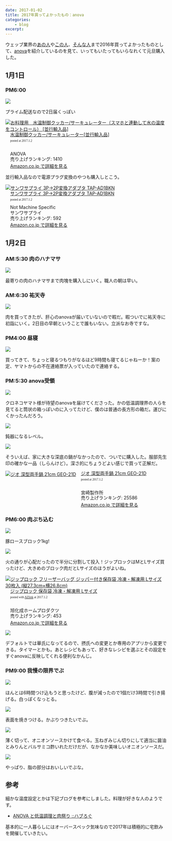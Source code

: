 ```yaml
---
date: 2017-01-02
title: 2017年買ってよかったもの：anova
categories: 
    - blog
excerpt: 
---
```


ウェッブ業界の[あの人](https://havelog.ayumusato.com/food/e721-anova_niku.html)や[この人](http://ymotongpoo.hatenablog.com/entry/2016/12/31/110228)、[そんな人](https://portalshit.net/2016/12/27/easy-roast-beefing)まで2016年買ってよかったものとして、[anova](https://anovaculinary.com/anova-precision-cooker/)を紹介しているのを見て、いってもいたってもいらなれくて元旦購入した。

## 1月1日 

### PM6:00

[![](/mol/images/2017/0102-00.png)](http://www.amazon.co.jp/exec/obidos/ASIN/B00XV556OQ/warikiru-22/ref=nosim/)

プライム配送なので2日届くっぽい

<div class="azlink-box"><div class="azlink-image" style="float:left"><a href="http://www.amazon.co.jp/exec/obidos/ASIN/B00XV556OQ/warikiru-22/ref=nosim/" name="azlinklink" target="_blank"><img src="https://images-fe.ssl-images-amazon.com/images/I/31B%2BtdSckoL._SL160_.jpg" alt="お料理用　水温制御クッカー/サーキュレーター（スマホと連動して水の温度をコントロール） [並行輸入品]" style="border:none" /></a></div><div class="azlink-info" style="float:left;margin-left:15px;line-height:120%"><div class="azlink-name" style="margin-bottom:10px;line-height:120%"><a href="http://www.amazon.co.jp/exec/obidos/ASIN/B00XV556OQ/warikiru-22/ref=nosim/" name="azlinklink" target="_blank">水温制御クッカー/サーキュレーター[並行輸入品]</a><div class="azlink-powered-date" style="font-size:7pt;margin-top:5px;font-family:verdana;line-height:120%">posted at 2017.1.2</div></div><div class="azlink-detail"><br />ANOVA<br />売り上げランキング: 1410<br /></div><div class="azlink-link" style="margin-top:5px"><a href="http://www.amazon.co.jp/exec/obidos/ASIN/B00XV556OQ/warikiru-22/ref=nosim/" target="_blank">Amazon.co.jp で詳細を見る</a></div></div><div class="azlink-footer" style="clear:left"></div></div>

並行輸入品なので電源プラグ変換のやつも購入しとこう。

<div class="azlink-box"><div class="azlink-image" style="float:left"><a href="http://www.amazon.co.jp/exec/obidos/ASIN/B000FGGRTM/warikiru-22/ref=nosim/" name="azlinklink" target="_blank"><img src="https://images-fe.ssl-images-amazon.com/images/I/21dD7UVewAL._SL160_.jpg" alt="サンワサプライ 3P→2P変換アダプタ TAP-AD1BKN" style="border:none" /></a></div><div class="azlink-info" style="float:left;margin-left:15px;line-height:120%"><div class="azlink-name" style="margin-bottom:10px;line-height:120%"><a href="http://www.amazon.co.jp/exec/obidos/ASIN/B000FGGRTM/warikiru-22/ref=nosim/" name="azlinklink" target="_blank">サンワサプライ 3P→2P変換アダプタ TAP-AD1BKN</a><div class="azlink-powered-date" style="font-size:7pt;margin-top:5px;font-family:verdana;line-height:120%">posted at 2017.1.2</div></div><div class="azlink-detail">Not Machine Specific<br />サンワサプライ<br />売り上げランキング: 592<br /></div><div class="azlink-link" style="margin-top:5px"><a href="http://www.amazon.co.jp/exec/obidos/ASIN/B000FGGRTM/warikiru-22/ref=nosim/" target="_blank">Amazon.co.jp で詳細を見る</a></div></div><div class="azlink-footer" style="clear:left"></div></div>

## 1月2日 

### AM:5:30 肉のハナマサ

![](/mol/images/2017/0102-01.jpg)

最寄りの肉のハナマサまで肉塊を購入しにいく。職人の朝は早い。


### AM:6:30 祐天寺

![](/mol/images/2017/0102-02.jpg)

肉を買ってきたが、肝心のanovaが届いていないので暇だ。暇ついでに祐天寺に初詣にいく。2日目の早朝ということで誰もいない。立派なお寺ですな。


### PM4:00 昼寝

![](/mol/images/2017/0102-03.jpg)

買ってきて、ちょっと寝るつもりがなるほど9時間も寝てるじゃねーか！案の定、ヤマトからの不在連絡票が入っていたので連絡する。


### PM:5:30 anova受領

![](/mol/images/2017/0102-04.jpg)

クロネコヤマト様が待望のanovaを届けてくださった。かの低温調理界の人らを見てると筒状の箱っぽいのに入ってたけど、僕のは普通の長方形の箱だ。運びにくかったんだろう。

![](/mol/images/2017/0102-05.jpg)

鈍器になるレベル。

![](/mol/images/2017/0102-06.jpg)

そういえば、家に大きな深底の鍋がなかったので、ついでに購入した。服部先生印の確かな一品（しらんけど）。深さ的にちょうどよい感じで買って正解だ。

<div class="azlink-box"><div class="azlink-image" style="float:left"><a href="http://www.amazon.co.jp/exec/obidos/ASIN/B0000DIJ3V/warikiru-22/ref=nosim/" name="azlinklink" target="_blank"><img src="https://images-fe.ssl-images-amazon.com/images/I/51aoAo6Wr1L._SL160_.jpg" alt="ジオ 深型両手鍋 21cm GEO-21D" style="border:none" /></a></div><div class="azlink-info" style="float:left;margin-left:15px;line-height:120%"><div class="azlink-name" style="margin-bottom:10px;line-height:120%"><a href="http://www.amazon.co.jp/exec/obidos/ASIN/B0000DIJ3V/warikiru-22/ref=nosim/" name="azlinklink" target="_blank">ジオ 深型両手鍋 21cm GEO-21D</a><div class="azlink-powered-date" style="font-size:7pt;margin-top:5px;font-family:verdana;line-height:120%">posted at 2017.1.2</div></div><div class="azlink-detail"><br />宮崎製作所<br />売り上げランキング: 25586<br /></div><div class="azlink-link" style="margin-top:5px"><a href="http://www.amazon.co.jp/exec/obidos/ASIN/B0000DIJ3V/warikiru-22/ref=nosim/" target="_blank">Amazon.co.jp で詳細を見る</a></div></div><div class="azlink-footer" style="clear:left"></div></div>


### PM6:00 肉ぶち込む

![](/mol/images/2017/0102-07.jpg)

豚ロースブロック1kg!

![](/mol/images/2017/0102-08.jpg)

火の通りが心配だったので半分に分割して投入！ジップロックはMとLサイズ買ったけど、大きめのブロック肉だとLサイズのほうがよいね。

<div class="azlink-box"><div class="azlink-image" style="float:left"><a href="http://www.amazon.co.jp/exec/obidos/ASIN/B00ZOAIJTK/warikiru-22/ref=nosim/" name="azlinklink" target="_blank"><img src="https://images-fe.ssl-images-amazon.com/images/I/514B6Tkt68L._SL160_.jpg" alt="ジップロック フリーザーバッグ ジッパー付き保存袋 冷凍・解凍用 Lサイズ 30枚入 (縦27.3cm×横26.8cm)" style="border:none" /></a></div><div class="azlink-info" style="float:left;margin-left:15px;line-height:120%"><div class="azlink-name" style="margin-bottom:10px;line-height:120%"><a href="http://www.amazon.co.jp/exec/obidos/ASIN/B00ZOAIJTK/warikiru-22/ref=nosim/" name="azlinklink" target="_blank">ジップロック 保存袋 冷凍・解凍用 Lサイズ</a><div class="azlink-powered-date" style="font-size:7pt;margin-top:5px;font-family:verdana;line-height:120%">posted with <a href="http://sakuratan.biz/azlink/dp/%E3%82%B8%E3%83%83%E3%83%97%E3%83%AD%E3%83%83%E3%82%AF%20%E3%83%95%E3%83%AA%E3%83%BC%E3%82%B6%E3%83%BC%E3%83%90%E3%83%83%E3%82%B0%20%E3%82%B8%E3%83%83%E3%83%91%E3%83%BC%E4%BB%98%E3%81%8D%E4%BF%9D%E5%AD%98%E8%A2%8B%20%E5%86%B7%E5%87%8D%E3%83%BB%E8%A7%A3%E5%87%8D%E7%94%A8%20L%E3%82%B5%E3%82%A4%E3%82%BA%2030%E6%9E%9A%E5%85%A5%20(%E7%B8%A627.3cm%C3%97%E6%A8%AA26.8cm)/B00ZOAIJTK/warikiru-22" target="_blank">AZlink</a>  at 2017.1.2</div></div><div class="azlink-detail"><br />旭化成ホームプロダクツ<br />売り上げランキング: 453<br /></div><div class="azlink-link" style="margin-top:5px"><a href="http://www.amazon.co.jp/exec/obidos/ASIN/B00ZOAIJTK/warikiru-22/ref=nosim/" target="_blank">Amazon.co.jp で詳細を見る</a></div></div><div class="azlink-footer" style="clear:left"></div></div>

![](/mol/images/2017/0102-13.png)

デフォルトでは華氏になってるので、摂氏への変更とか専用のアプリから変更できる。タイマーとかも。あとレシピもあって、好きなレシピを選ぶとその設定をすぐanovaに反映してくれる便利なかんじ。


### PM9:00 我慢の限界でぶ

![](/mol/images/2017/0102-09.jpg)

ほんとは6時間つけ込もうと思ったけど、腹が減ったので1個だけ3時間で引き揚げる。白っぽくなっとる。

![](/mol/images/2017/0102-10.jpg)

表面を焼きつける。かぶりつきたいでぶ。

![](/mol/images/2017/0102-11.jpg)

薄く切って、オニオンソースかけて食べる。玉ねぎみじん切りにして適当に醤油とみりんとバルサミコ酢いれただけだが、なかなか美味しいオニオンソースだ。

![](/mol/images/2017/0102-12.jpg)

やっぱり、脂の部分はおいしいでぶな。

## 参考

細かな温度設定とかは下記ブログを参考にしました。料理が好きな人のようです。

- [ANOVA と低温調理と肉祭り ::ハブろぐ](https://havelog.ayumusato.com/food/e721-anova_niku.html)

基本的に一人暮らしにはオーバースペック気味なので2017年は積極的に宅飲みを開催していきたい。







